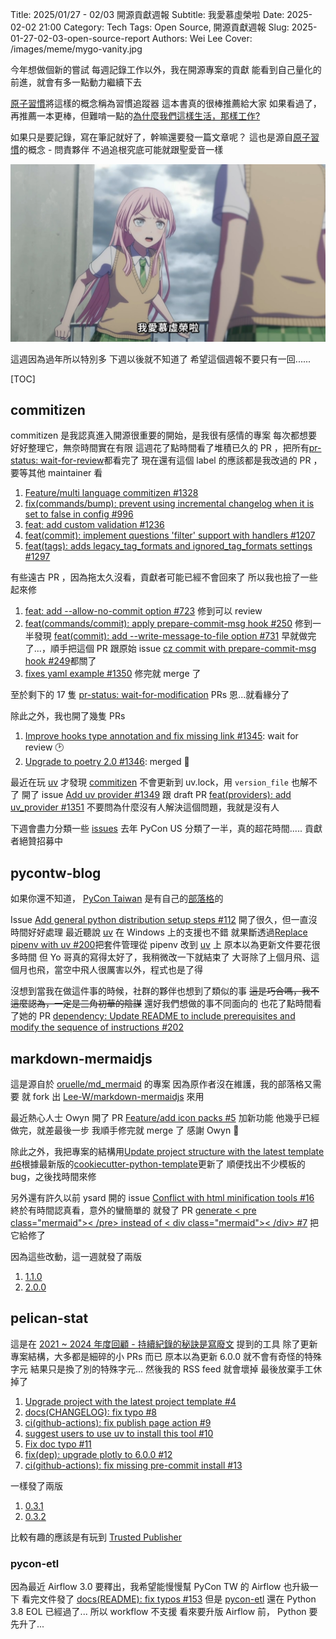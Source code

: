 Title: 2025/01/27 - 02/03 開源貢獻週報
Subtitle: 我愛慕虛榮啦
Date: 2025-02-02 21:00
Category: Tech
Tags: Open Source, 開源貢獻週報
Slug: 2025-01-27-02-03-open-source-report
Authors: Wei Lee
Cover: /images/meme/mygo-vanity.jpg

今年想做個新的嘗試
每週記錄工作以外，我在開源專案的貢獻
能看到自己量化的前進，就會有多一點動力繼續下去

<!--more-->

[原子習慣]({filename}/posts/book/2020/1-atomic-habit.md#16)將這樣的概念稱為習慣追蹤器
這本書真的很棒推薦給大家
如果看過了，再推薦一本更棒，但難啃一點的[為什麼我們這樣生活，那樣工作?]({filename}/posts/book/2015/08-the-power-of-habit.md)

如果只是要記錄，寫在筆記就好了，幹嘛還要發一篇文章呢？
這也是源自[原子習慣]({filename}/posts/book/2020/1-atomic-habit.md#17)的概念 - 問責夥伴
不過追根究底可能就跟聖愛音一樣

![mygo-vanity](/images/meme/mygo-vanity.jpg)

這週因為過年所以特別多
下週以後就不知道了
希望這個週報不要只有一回......

[TOC]

## commitizen
commitizen 是我認真進入開源很重要的開始，是我很有感情的專案
每次都想要好好整理它，無奈時間實在有限
這週花了點時間看了堆積已久的 PR ，把所有[pr-status: wait-for-review](https://github.com/commitizen-tools/commitizen/pulls?q=is%3Apr+is%3Aopen+label%3A%22pr-status%3A+wait-for-review%22)都看完了
現在還有這個 label 的應該都是我改過的 PR ，要等其他 maintainer 看

1. [Feature/multi language commitizen #1328](https://github.com/commitizen-tools/commitizen/pull/1328)
2. [fix(commands/bump): prevent using incremental changelog when it is set to false in config #996](https://github.com/commitizen-tools/commitizen/pull/996)
3. [feat: add custom validation #1236](https://github.com/commitizen-tools/commitizen/pull/1236)
4. [feat(commit): implement questions 'filter' support with handlers #1207](https://github.com/commitizen-tools/commitizen/pull/1207)
5. [feat(tags): adds legacy_tag_formats and ignored_tag_formats settings #1297](https://github.com/commitizen-tools/commitizen/pull/1297)

有些遠古 PR ，因為拖太久沒看，貢獻者可能已經不會回來了
所以我也撿了一些起來修

1. [feat: add --allow-no-commit option #723](https://github.com/commitizen-tools/commitizen/pull/723) 修到可以 review
2. [feat(commands/commit): apply prepare-commit-msg hook #250](https://github.com/commitizen-tools/commitizen/pull/250) 修到一半發現 [feat(commit): add --write-message-to-file option #731](https://github.com/commitizen-tools/commitizen/pull/731) 早就做完了...，順手把這個 PR 跟原始 issue [cz commit with prepare-commit-msg hook #249](https://github.com/commitizen-tools/commitizen/issues/249)都關了
3. [fixes yaml example #1350](https://github.com/commitizen-tools/commitizen/pull/1350) 修完就 merge 了

至於剩下的 17 隻 [pr-status: wait-for-modification] PRs
恩...就看緣分了

除此之外，我也開了幾隻 PRs

1. [Improve hooks type annotation and fix missing link #1345](https://github.com/commitizen-tools/commitizen/pull/1345): wait for review 🕑
2. [Upgrade to poetry 2.0 #1346](https://github.com/commitizen-tools/commitizen/pull/1346): merged 🙌

最近在玩 [uv] 才發現 [commitizen] 不會更新到 uv.lock，用 `version_file` 也解不了
開了 issue [Add uv provider #1349](https://github.com/commitizen-tools/commitizen/issues/1349) 跟 draft PR [feat(providers): add uv_provider #1351](https://github.com/commitizen-tools/commitizen/pull/1351)
不要問為什麼沒有人解決這個問題，我就是沒有人

下週會盡力分類一些 [issues](https://github.com/commitizen-tools/commitizen/issues)
去年 PyCon US 分類了一半，真的超花時間.....
貢獻者絕贊招募中

[pr-status: wait-for-modification]: https://github.com/commitizen-tools/commitizen/pulls?q=is%3Apr+is%3Aopen+label%3A%22pr-status%3A+wait-for-modification%22

[uv]: https://docs.astral.sh/uv/
[commitizen]: https://github.com/commitizen-tools/commitizen

## pycontw-blog
如果你還不知道， [PyCon Taiwan](https://tw.pycon.org/) 是有自己的[部落格](https://conf.python.tw/)的

Issue [Add general python distribution setup steps #112](https://github.com/pycontw/pycontw-blog/issues/112) 開了很久，但一直沒時間好好處理
最近聽說 [uv] 在 Windows 上的支援也不錯
就果斷透過[Replace pipenv with uv #200](https://github.com/pycontw/pycontw-blog/pull/200)把套件管理從 pipenv 改到 [uv] 上
原本以為更新文件要花很多時間
但 Yo 哥真的寫得太好了，我稍微改一下就結束了
大哥除了上個月飛、這個月也飛，當空中飛人很厲害以外，程式也是了得

沒想到當我在做這件事的時候，社群的夥伴也想到了類似的事
~~這是巧合嗎，我不這麼認為，一定是三角初華的陰謀~~
還好我們想做的事不同面向的
也花了點時間看了她的 PR [dependency: Update README to include prerequisites and modify the sequence of instructions #202](https://github.com/pycontw/pycontw-blog/pull/202)

## markdown-mermaidjs
這是源自於 [oruelle/md_mermaid](https://github.com/oruelle/md_mermaid) 的專案
因為原作者沒在維護，我的部落格又需要
就 fork 出 [Lee-W/markdown-mermaidjs](https://github.com/Lee-W/markdown-mermaidjs) 來用

最近熱心人士 Owyn 開了 PR [Feature/add icon packs #5](https://github.com/Lee-W/markdown-mermaidjs/pull/5) 加新功能
他幾乎已經做完，就差最後一步
我順手修完就 merge 了
感謝 Owyn 🙏

除此之外，我把專案的結構用[Update project structure with the latest template #6](https://github.com/Lee-W/markdown-mermaidjs/pull/6)根據最新版的[cookiecutter-python-template](https://github.com/Lee-W/cookiecutter-python-template/)更新了
順便找出不少模板的 bug，之後找時間來修

另外還有許久以前 ysard 開的 issue [Conflict with html minification tools #16](https://github.com/oruelle/md_mermaid/issues/16)
終於有時間認真看，意外的蠻簡單的
就發了 PR  [generate < pre class="mermaid">< /pre> instead of < div class="mermaid">< /div> #7](https://github.com/Lee-W/markdown-mermaidjs/pull/7) 把它給修了

因為這些改動，這一週就發了兩版

1. [1.1.0](https://pypi.org/project/markdown-mermaidjs/1.1.0)
2. [2.0.0](https://pypi.org/project/markdown-mermaidjs/2.0.0)

## pelican-stat

這是在 [2021 ~ 2024 年度回顧 - 持續紀錄的秘訣是寫廢文]({filename}/posts/gossiping/2025/1-2021-2024-yearly-review.rst) 提到的工具
除了更新專案結構，大多都是細碎的小 PRs 而已
原本以為更新 6.0.0 就不會有奇怪的特殊字元
結果只是換了別的特殊字元...
然後我的 RSS feed 就會壞掉
最後放棄手工休掉了

1. [Upgrade project with the latest project template #4](https://github.com/Lee-W/pelican-stat/pull/4)
2. [docs(CHANGELOG): fix typo #8](https://github.com/Lee-W/pelican-stat/pull/8)
3. [ci(github-actions): fix publish page action #9](https://github.com/Lee-W/pelican-stat/pull/9)
4. [suggest users to use uv to install this tool #10](https://github.com/Lee-W/pelican-stat/pull/10)
5. [Fix doc typo #11](https://github.com/Lee-W/pelican-stat/pull/11)
6. [fix(dep): upgrade plotly to 6.0.0 #12](https://github.com/Lee-W/pelican-stat/pull/12)
7. [ci(github-actions): fix missing pre-commit install #13](https://github.com/Lee-W/pelican-stat/pull/13)

一樣發了兩版

1. [0.3.1](https://pypi.org/project/pelican-stat/0.3.1/)
2. [0.3.2](https://pypi.org/project/pelican-stat/0.3.2/)

比較有趣的應該是有玩到 [Trusted Publisher](https://docs.pypi.org/trusted-publishers/)

### pycon-etl
因為最近 Airflow 3.0 要釋出，我希望能慢慢幫 PyCon TW 的 Airflow 也升級一下
看完文件發了 [docs(README): fix typos #153](https://github.com/pycontw/pycon-etl/pull/153)
但是 [pycon-etl](https://github.com/pycontw/pycon-etl/) 還在 Python 3.8
EOL 已經過了...
所以 workflow 不支援
看來要升版 Airflow 前， Python 要先升了...
